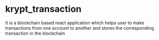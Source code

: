 # krypt_transaction
It is a blockchain based react application which helps user to make transactions from one account to another and stores the corresponding transaction in the blockchain 
